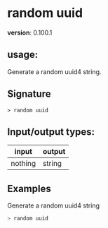 # random uuid

**version**: 0.100.1

## **usage**:

Generate a random uuid4 string.

## Signature

`> random uuid `

## Input/output types:

| input   | output |
| ------- | ------ |
| nothing | string |

## Examples

Generate a random uuid4 string

```bash
> random uuid
```
